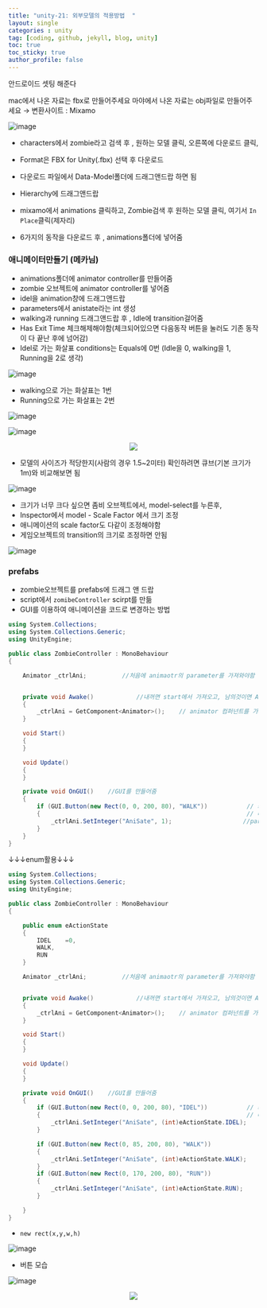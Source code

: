 ```yaml
---
title: "unity-21: 외부모델의 적용방법  "
layout: single
categories : unity
tag: [coding, github, jekyll, blog, unity]
toc: true
toc_sticky: true
author_profile: false
---
```


안드로이드 셋팅 해준다

mac에서 나온 자료는 fbx로 만들어주세요
마야에서 나온 자료는 obj파일로 만들어주세요
→ 변환사이트 : Mixamo


![image](https://user-images.githubusercontent.com/111720411/216734999-fc5d9b92-c71d-43cf-9939-af0b34d99fac.png)



- characters에서 zombie라고 검색 후 , 원하는 모델 클릭, 오른쪽에 다운로드 클릭,  
- Format은 FBX for Unity(.fbx) 선택 후 다운로드 
- 다운로드 파일에서 Data-Model폴더에 드래그앤드랍 하면 됨 
- Hierarchy에 드래그앤드랍

- mixamo에서 animations 클릭하고, Zombie검색 후 원하는 모델 클릭, 여기서 `In Place`클릭(제자리)
- 6가지의 동작을 다운로드 후 , animations폴더에 넣어줌


### 애니메이터만들기 (메카님)
- animations폴더에 animator controller를 만들어줌
-  zombie 오브젝트에 animator controller를 넣어줌
-  idel을 animation창에 드래그앤드랍
- parameters에서 anistate라는 int 생성
- walking과 running 드래그앤드랍 후 , Idle에 transition걸어줌
- Has Exit Time 체크해제해야함(체크되어있으면 다음동작 버튼을 눌러도 기존 동작이 다 끝난 후에 넘어감)
- Idel로 가는 화살표 conditions는 Equals에 0번 (Idle을 0, walking을 1, Running을 2로 생각)
  
![image](https://user-images.githubusercontent.com/111720411/216735002-c426fcf3-79d3-4c03-bb66-3c4343e9122f.png)

 
- walking으로 가는 화살표는 1번
- Running으로 가는 화살표는 2번


![image](https://user-images.githubusercontent.com/111720411/216735004-b8620d5c-26ea-4e1f-841f-9f22ae5aa247.png)


![image](https://user-images.githubusercontent.com/111720411/216735006-1a4bd7f9-f35e-45a5-80d0-ef40f1207a2e.png)


<p align="center">
  <img src="https://user-images.githubusercontent.com/111720411/216735551-4c90d34f-b0ab-4830-a887-f287f3d80745.gif">
  </p>

- 모델의 사이즈가 적당한지(사람의 경우 1.5~2미터) 확인하려면 큐브(기본 크기가 1m)와 비교해보면 됨

![image](https://user-images.githubusercontent.com/111720411/216735007-5ef9326c-732e-419c-8d7e-49342128528e.png)

- 크기가 너무 크다 싶으면 좀비 오브젝트에서, model-select를 누른후, 
- Inspector에서 model - Scale Factor 에서 크기 조정
- 애니메이션의 scale factor도 다같이 조정해야함
- 게임오브젝트의 transition의 크기로 조정하면 안됨



![image](https://user-images.githubusercontent.com/111720411/216735009-f4405b7e-0e07-474b-966c-19440073de72.png)



### prefabs 

- zombie오브젝트를 prefabs에 드래그 앤 드랍
- script에서 `zomibeController` scirpt를 만듦
- GUI를 이용하여 애니메이션을 코드로 변경하는 방법


```C#
using System.Collections;
using System.Collections.Generic;
using UnityEngine;

public class ZombieController : MonoBehaviour
{

    Animator _ctrlAni;          //처음에 animaotr의 parameter를 가져와야함


    private void Awake()            //내꺼면 start에서 가져오고, 남의것이면 Awake에서 가져오는게 더 편함
    {
        _ctrlAni = GetComponent<Animator>();    // animator 컴퍼넌트를 가져옴
    }

    void Start()
    {
    }

    void Update()
    {
    }

    private void OnGUI()    //GUI를 만들어줌
    {
        if (GUI.Button(new Rect(0, 0, 200, 80), "WALK"))           // 좌표 X=0, Y-0에 W(넓이):200, H(높이):80의 "WALK"라는 버튼을 만들어줌
        {                                                          // 버튼이 눌리면 true를 반환함
            _ctrlAni.SetInteger("AniSate", 1);                    //parameter에서 int형으로 만든 "Anistate"의 1번을 가져옴
        }   
    }
}

```

↓↓↓enum활용↓↓↓

```c#
using System.Collections;
using System.Collections.Generic;
using UnityEngine;

public class ZombieController : MonoBehaviour
{

    public enum eActionState
    {
        IDEL    =0,
        WALK,
        RUN
    }

    Animator _ctrlAni;          //처음에 animaotr의 parameter를 가져와야함


    private void Awake()            //내꺼면 start에서 가져오고, 남의것이면 Awake에서 가져오는게 더 편함
    {
        _ctrlAni = GetComponent<Animator>();    // animator 컴퍼넌트를 가져옴
    }

    void Start()
    {
    }

    void Update()
    {
    }

    private void OnGUI()    //GUI를 만들어줌
    {
        if (GUI.Button(new Rect(0, 0, 200, 80), "IDEL"))           // 좌표 X=0, Y-0에 W(넓이):200, H(높이):80의 "WALK"라는 버튼을 만들어줌
        {                                                          // 버튼이 눌리면 true를 반환함
            _ctrlAni.SetInteger("AniSate", (int)eActionState.IDEL);                    //parameter에서 int형으로 만든 "Anistate"의 1번을 가져옴
        }

        if (GUI.Button(new Rect(0, 85, 200, 80), "WALK"))           
        {                                                          
            _ctrlAni.SetInteger("AniSate", (int)eActionState.WALK);     
        }
        if (GUI.Button(new Rect(0, 170, 200, 80), "RUN"))           
        {                                                          
            _ctrlAni.SetInteger("AniSate", (int)eActionState.RUN); 
        }

    }
}

```


- `new rect(x,y,w,h)`

![image](https://user-images.githubusercontent.com/111720411/216735016-019917dd-a287-4560-aceb-5794a2f3386c.png)

- 버튼 모습 

![image](https://user-images.githubusercontent.com/111720411/216735024-cca04aed-f715-4ce4-a322-545d1aa37cc2.png)


<p align="center">
  <img src="https://user-images.githubusercontent.com/111720411/216735568-1c8f15bb-3603-41b1-bd51-62739d2f2067.gif">
  </p>
